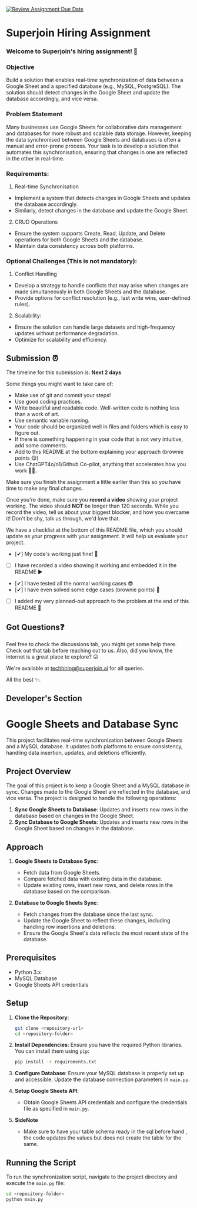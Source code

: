 [![Review Assignment Due Date](https://classroom.github.com/assets/deadline-readme-button-22041afd0340ce965d47ae6ef1cefeee28c7c493a6346c4f15d667ab976d596c.svg)](https://classroom.github.com/a/AHFn7Vbn)
# Superjoin Hiring Assignment

### Welcome to Superjoin's hiring assignment! 🚀

### Objective
Build a solution that enables real-time synchronization of data between a Google Sheet and a specified database (e.g., MySQL, PostgreSQL). The solution should detect changes in the Google Sheet and update the database accordingly, and vice versa.

### Problem Statement
Many businesses use Google Sheets for collaborative data management and databases for more robust and scalable data storage. However, keeping the data synchronised between Google Sheets and databases is often a manual and error-prone process. Your task is to develop a solution that automates this synchronisation, ensuring that changes in one are reflected in the other in real-time.

### Requirements:
1. Real-time Synchronisation
  - Implement a system that detects changes in Google Sheets and updates the database accordingly.
   - Similarly, detect changes in the database and update the Google Sheet.
  2.	CRUD Operations
   - Ensure the system supports Create, Read, Update, and Delete operations for both Google Sheets and the database.
   - Maintain data consistency across both platforms.
   
### Optional Challenges (This is not mandatory):
1. Conflict Handling
- Develop a strategy to handle conflicts that may arise when changes are made simultaneously in both Google Sheets and the database.
- Provide options for conflict resolution (e.g., last write wins, user-defined rules).
    
2. Scalability: 	
- Ensure the solution can handle large datasets and high-frequency updates without performance degradation.
- Optimize for scalability and efficiency.

## Submission ⏰
The timeline for this submission is: **Next 2 days**

Some things you might want to take care of:
- Make use of git and commit your steps!
- Use good coding practices.
- Write beautiful and readable code. Well-written code is nothing less than a work of art.
- Use semantic variable naming.
- Your code should be organized well in files and folders which is easy to figure out.
- If there is something happening in your code that is not very intuitive, add some comments.
- Add to this README at the bottom explaining your approach (brownie points 😋)
- Use ChatGPT4o/o1/Github Co-pilot, anything that accelerates how you work 💪🏽. 

Make sure you finish the assignment a little earlier than this so you have time to make any final changes.

Once you're done, make sure you **record a video** showing your project working. The video should **NOT** be longer than 120 seconds. While you record the video, tell us about your biggest blocker, and how you overcame it! Don't be shy, talk us through, we'd love that.

We have a checklist at the bottom of this README file, which you should update as your progress with your assignment. It will help us evaluate your project.

- [✔] My code's working just fine! 🥳
- [ ] I have recorded a video showing it working and embedded it in the README ▶️
- [✔] I have tested all the normal working cases 😎
- [✔] I have even solved some edge cases (brownie points) 💪
- [ ] I added my very planned-out approach to the problem at the end of this README 📜

## Got Questions❓
Feel free to check the discussions tab, you might get some help there. Check out that tab before reaching out to us. Also, did you know, the internet is a great place to explore? 😛

We're available at techhiring@superjoin.ai for all queries. 

All the best ✨.

## Developer's Section

# Google Sheets and Database Sync

This project facilitates real-time synchronization between Google Sheets and a MySQL database. It updates both platforms to ensure consistency, handling data insertion, updates, and deletions efficiently.

## Project Overview

The goal of this project is to keep a Google Sheet and a MySQL database in sync. Changes made to the Google Sheet are reflected in the database, and vice versa. The project is designed to handle the following operations:

1. **Sync Google Sheets to Database**: Updates and inserts new rows in the database based on changes in the Google Sheet.
2. **Sync Database to Google Sheets**: Updates and inserts new rows in the Google Sheet based on changes in the database.

## Approach

1. **Google Sheets to Database Sync**:
    - Fetch data from Google Sheets.
    - Compare fetched data with existing data in the database.
    - Update existing rows, insert new rows, and delete rows in the database based on the comparison.

2. **Database to Google Sheets Sync**:
    - Fetch changes from the database since the last sync.
    - Update the Google Sheet to reflect these changes, including handling row insertions and deletions.
    - Ensure the Google Sheet's data reflects the most recent state of the database.

## Prerequisites

- Python 3.x
- MySQL Database
- Google Sheets API credentials

## Setup

1. **Clone the Repository**:
    ```bash
    git clone <repository-url>
    cd <repository-folder>
    ```

2. **Install Dependencies**:
    Ensure you have the required Python libraries. You can install them using `pip`:
    ```bash
    pip install -r requirements.txt
    ```

3. **Configure Database**:
    Ensure your MySQL database is properly set up and accessible. Update the database connection parameters in `main.py`.

4. **Setup Google Sheets API**:
    - Obtain Google Sheets API credentials and configure the credentials file as specified in `main.py`.

5. **SideNote**
   - Make sure to have your table schema ready in the sql before hand , the code updates the values but does not create the table for the same.

## Running the Script

To run the synchronization script, navigate to the project directory and execute the `main.py` file:

```bash
cd <repository-folder>
python main.py

